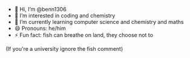 - 👋 Hi, I’m @benn1306
- 👀 I’m interested in coding and chemistry
- 🌱 I’m currently learning computer science and chemistry and maths
- 😄 Pronouns: he/him
- ⚡ Fun fact: fish can breathe on land, they choose not to

(If you're a university ignore the fish comment)
